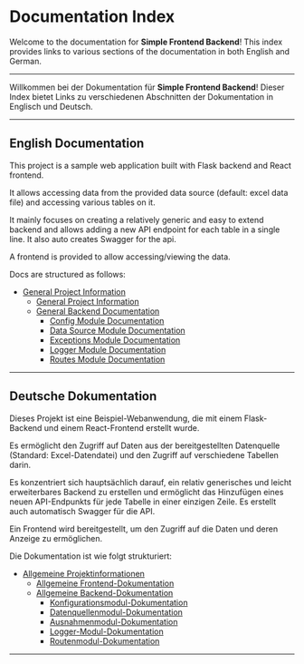 # Documentation Index

Welcome to the documentation for **Simple Frontend Backend**! This index provides links to various sections of the
documentation in both English and German.

---

Willkommen bei der Dokumentation für **Simple Frontend Backend**! Dieser Index bietet Links zu verschiedenen Abschnitten
der Dokumentation in Englisch und Deutsch.

---

## English Documentation

This project is a sample web application built with Flask backend and React frontend.

It allows accessing data from the provided data source (default: excel data file) and accessing various tables on it.

It mainly focuses on creating a relatively generic and easy to extend backend and allows adding a new API endpoint for
each table in a single line. It also auto creates Swagger for the api.

A frontend is provided to allow accessing/viewing the data.

Docs are structured as follows:

- [General Project Information](./en/project_info.md)
    - [General Project Information](./en/frontend/frontend.md)
    - [General Backend Documentation](./en/backend/app.md)
        - [Config Module Documentation](./en/backend/config.md)
        - [Data Source Module Documentation](./en/backend/data_source.md)
        - [Exceptions Module Documentation](./en/backend/exceptions.md)
        - [Logger Module Documentation](./en/backend/logger.md)
        - [Routes Module Documentation](./en/backend/routes.md)

---

## Deutsche Dokumentation

Dieses Projekt ist eine Beispiel-Webanwendung, die mit einem Flask-Backend und einem React-Frontend erstellt wurde.

Es ermöglicht den Zugriff auf Daten aus der bereitgestellten Datenquelle (Standard: Excel-Datendatei) und den Zugriff
auf verschiedene Tabellen darin.

Es konzentriert sich hauptsächlich darauf, ein relativ generisches und leicht erweiterbares Backend zu erstellen und
ermöglicht das Hinzufügen eines neuen API-Endpunkts für jede Tabelle in einer einzigen Zeile. Es erstellt auch
automatisch Swagger für die API.

Ein Frontend wird bereitgestellt, um den Zugriff auf die Daten und deren Anzeige zu ermöglichen.

Die Dokumentation ist wie folgt strukturiert:

- [Allgemeine Projektinformationen](./de/project_info.md)
    - [Allgemeine Frontend-Dokumentation](./de/frontend/frontend.md)
    - [Allgemeine Backend-Dokumentation](./de/backend/app.md)
        - [Konfigurationsmodul-Dokumentation](./de/backend/config.md)
        - [Datenquellenmodul-Dokumentation](./de/backend/data_source.md)
        - [Ausnahmenmodul-Dokumentation](./de/backend/exceptions.md)
        - [Logger-Modul-Dokumentation](./de/backend/logger.md)
        - [Routenmodul-Dokumentation](./de/backend/routes.md)

---
